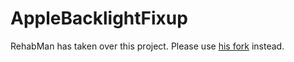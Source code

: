 AppleBacklightFixup
===================

RehabMan has taken over this project. Please use [his fork](https://bitbucket.org/RehabMan/applebacklightfixup.git) instead.
